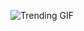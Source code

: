 ![Trending GIF](https://media0.giphy.com/media/v1.Y2lkPThiYjIxNzcyeDN5M2pvamg1OHlhb2liMnkwNXN4MmlyNXAwOHdwY3I3dGhzYzVraCZlcD12MV9naWZzX3NlYXJjaCZjdD1n/2jMtpIi8mhE8ctiMtK/giphy.gif)
